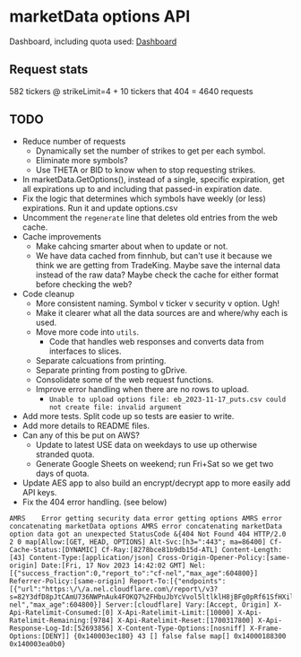 # marketData options API

Dashboard, including quota used: [Dashboard](https://www.marketdata.app/dashboard/)

## Request stats

582 tickers @ strikeLimit=4 + 10 tickers that 404 = 4640 requests

## TODO

* Reduce number of requests
  * Dynamically set the number of strikes to get per each symbol.
  * Eliminate more symbols?
  * Use THETA or BID to know when to stop requesting strikes.
* In marketData.GetOptions(), instead of a single, specific expiration, get all expirations up to and including that passed-in expiration date.
* Fix the logic that determines which symbols have weekly (or less) expirations. Run it and update options.csv
* Uncomment the `regenerate` line that deletes old entries from the web cache.
* Cache improvements
  * Make cahcing smarter about when to update or not.
  * We have data cached from finnhub, but can't use it because we think we are getting from TradeKing. Maybe save the internal data instead of the raw data? Maybe check the cache for either format before checking the web?
* Code cleanup
  * More consistent naming. Symbol v ticker v security v option. Ugh!
  * Make it clearer what all the data sources are and where/why each is used.
  * Move more code into `utils`.
    * Code that handles web responses and converts data from interfaces to slices.
  * Separate calcuations from printing.
  * Separate printing from posting to gDrive.
  * Consolidate some of the web request functions.
  * Improve error handling when there are no rows to upload.
    * ```Unable to upload options file: eb_2023-11-17_puts.csv could not create file: invalid argument```
* Add more tests. Split code up so tests are easier to write.
* Add more details to README files.
* Can any of this be put on AWS?
  * Update to latest USE data on weekdays to use up otherwise stranded quota.
  * Generate Google Sheets on weekend; run Fri+Sat so we get two days of quota.
* Update AES app to also build an encrypt/decrypt app to more easily add API keys.
* Fix the 404 error handling. (see below)

```text
AMRS    Error getting security data error getting options AMRS error concatenating marketData options AMRS error concatenating marketData option data got an unexpected StatusCode &{404 Not Found 404 HTTP/2.0 2 0 map[Allow:[GET, HEAD, OPTIONS] Alt-Svc:[h3=":443"; ma=86400] Cf-Cache-Status:[DYNAMIC] Cf-Ray:[8278bce81b9db15d-ATL] Content-Length:[43] Content-Type:[application/json] Cross-Origin-Opener-Policy:[same-origin] Date:[Fri, 17 Nov 2023 14:42:02 GMT] Nel:[{"success_fraction":0,"report_to":"cf-nel","max_age":604800}] Referrer-Policy:[same-origin] Report-To:[{"endpoints":[{"url":"https:\/\/a.nel.cloudflare.com\/report\/v3?s=82Y3dfD8pJtCAmU736NWPnAuk4FOKQ7%2FHbuJbYcVvol5ltlklH8jBFg0pRf61SfHXil175OFp82%2BBEog8o02B2B%2F7pgI3phh6j%2BAgIQ0KFPNlSAFu76ZI4fd9BS%2FQpA6qcsvtEaZSGEHrOKqWCFwbnk%3D"}],"group":"cf-nel","max_age":604800}] Server:[cloudflare] Vary:[Accept, Origin] X-Api-Ratelimit-Consumed:[0] X-Api-Ratelimit-Limit:[10000] X-Api-Ratelimit-Remaining:[9784] X-Api-Ratelimit-Reset:[1700317800] X-Api-Response-Log-Id:[52693856] X-Content-Type-Options:[nosniff] X-Frame-Options:[DENY]] {0x140003ec180} 43 [] false false map[] 0x14000188300 0x140003ea0b0}
```
